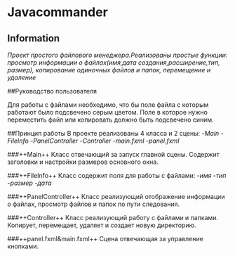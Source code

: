 # Javacommander
## Information
*Проект простого файлового менеджера.Реализованы простые функции: просмотр информации о файлах(имя,дата создания,расширение,тип, размер), копирование одиночных файлов и папок, перемещение и удаление*

##Руководство пользователя

Для работы с файлами необходимо, что бы поле файла с которым работают было подсвечено серым цветом. Поле в которое нужно переместить файл или копировать должно быть подсвечено синим.


##Принцип работы
В проекте реализованы 4 класса и 2 сцены:
-*Main*
-*FileInfo*
-*PanelController*
-*Controller*
-*main.fxml*
-*panel.fxml*

###++Main++
Класс отвечающий за запуск главной сцены. Содержит заголовки и настройки размеров основного окна.

###++FileInfo++
Класс содержит поля для работы с файлами:
-*имя*
-*тип*
-*размер*
-*дата*

###++PanelController++
Класс реализующий отображение информации о файлах, просмотр файлов и папок по пути следования.

###++Controller++
Класс реализующий работу с файлами и папками.
Копирует, перемещает, удаляет и создает новую директорию.

###++panel.fxml&main.fxml++
Сцена отвечающая за управление кнопками.


